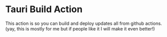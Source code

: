 # Tauri Build Action

This action is so you can build and deploy updates all from github actions.
(yay, this is mostly for me but if people like it I will make it even better!)
